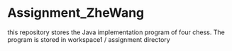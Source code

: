 # Assignment_ZheWang
this repository stores the Java implementation program of four chess. 
The program is stored in workspace1 / assignment directory 
